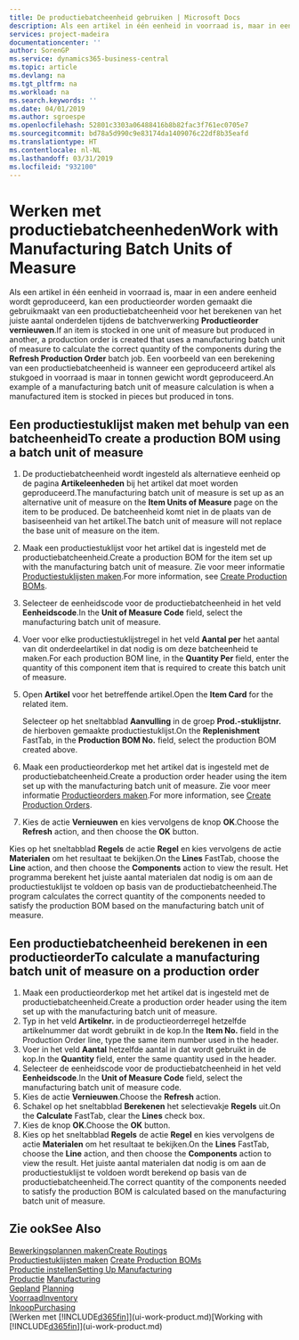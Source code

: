 ```yaml
---
title: De productiebatcheenheid gebruiken | Microsoft Docs
description: Als een artikel in één eenheid in voorraad is, maar in een andere eenheid wordt geproduceerd, moet de productieorder gebruikmaken van een productiebatcheenheid voor het berekenen van het juiste aantal onderdelen. Een voorbeeld van een berekening van een productiebatcheenheid is wanneer een geproduceerd artikel als stukgoed in voorraad is maar in tonnen gewicht wordt geproduceerd.
services: project-madeira
documentationcenter: ''
author: SorenGP
ms.service: dynamics365-business-central
ms.topic: article
ms.devlang: na
ms.tgt_pltfrm: na
ms.workload: na
ms.search.keywords: ''
ms.date: 04/01/2019
ms.author: sgroespe
ms.openlocfilehash: 52801c3303a06488416b8b82fac3f761ec0705e7
ms.sourcegitcommit: bd78a5d990c9e83174da1409076c22df8b35eafd
ms.translationtype: HT
ms.contentlocale: nl-NL
ms.lasthandoff: 03/31/2019
ms.locfileid: "932100"
---
```

# <a name="work-with-manufacturing-batch-units-of-measure"></a><span data-ttu-id="e4651-104">Werken met productiebatcheenheden</span><span class="sxs-lookup"><span data-stu-id="e4651-104">Work with Manufacturing Batch Units of Measure</span></span>
<span data-ttu-id="e4651-105">Als een artikel in één eenheid in voorraad is, maar in een andere eenheid wordt geproduceerd, kan een productieorder worden gemaakt die gebruikmaakt van een productiebatcheenheid voor het berekenen van het juiste aantal onderdelen tijdens de batchverwerking **Productieorder vernieuwen**.</span><span class="sxs-lookup"><span data-stu-id="e4651-105">If an item is stocked in one unit of measure but produced in another, a production order is created that uses a manufacturing batch unit of measure to calculate the correct quantity of the components during the **Refresh Production Order** batch job.</span></span> <span data-ttu-id="e4651-106">Een voorbeeld van een berekening van een productiebatcheenheid is wanneer een geproduceerd artikel als stukgoed in voorraad is maar in tonnen gewicht wordt geproduceerd.</span><span class="sxs-lookup"><span data-stu-id="e4651-106">An example of a manufacturing batch unit of measure calculation is when a manufactured item is stocked in pieces but produced in tons.</span></span>  

## <a name="to-create-a-production-bom-using-a-batch-unit-of-measure"></a><span data-ttu-id="e4651-107">Een productiestuklijst maken met behulp van een batcheenheid</span><span class="sxs-lookup"><span data-stu-id="e4651-107">To create a production BOM using a batch unit of measure</span></span>  
1.  <span data-ttu-id="e4651-108">De productiebatcheenheid wordt ingesteld als alternatieve eenheid op de pagina **Artikeleenheden** bij het artikel dat moet worden geproduceerd.</span><span class="sxs-lookup"><span data-stu-id="e4651-108">The manufacturing batch unit of measure is set up as an alternative unit of measure on the **Item Units of Measure** page on the item to be produced.</span></span> <span data-ttu-id="e4651-109">De batcheenheid komt niet in de plaats van de basiseenheid van het artikel.</span><span class="sxs-lookup"><span data-stu-id="e4651-109">The batch unit of measure will not replace the base unit of measure on the item.</span></span>  
2.  <span data-ttu-id="e4651-110">Maak een productiestuklijst voor het artikel dat is ingesteld met de productiebatcheenheid.</span><span class="sxs-lookup"><span data-stu-id="e4651-110">Create a production BOM for the item set up with the manufacturing batch unit of measure.</span></span> <span data-ttu-id="e4651-111">Zie voor meer informatie [Productiestuklijsten maken](production-how-to-create-production-boms.md).</span><span class="sxs-lookup"><span data-stu-id="e4651-111">For more information, see [Create Production BOMs](production-how-to-create-production-boms.md).</span></span>  
3.  <span data-ttu-id="e4651-112">Selecteer de eenheidscode voor de productiebatcheenheid in het veld **Eenheidscode**.</span><span class="sxs-lookup"><span data-stu-id="e4651-112">In the **Unit of Measure Code** field, select the manufacturing batch unit of measure.</span></span>  
4.  <span data-ttu-id="e4651-113">Voer voor elke productiestuklijstregel in het veld **Aantal per** het aantal van dit onderdeelartikel in dat nodig is om deze batcheenheid te maken.</span><span class="sxs-lookup"><span data-stu-id="e4651-113">For each production BOM line, in the **Quantity Per** field, enter the quantity of this component item that is required to create this batch unit of measure.</span></span>  
5.  <span data-ttu-id="e4651-114">Open **Artikel** voor het betreffende artikel.</span><span class="sxs-lookup"><span data-stu-id="e4651-114">Open the **Item Card** for the related item.</span></span>  

    <span data-ttu-id="e4651-115">Selecteer op het sneltabblad **Aanvulling** in de groep **Prod.-stuklijstnr.** de hierboven gemaakte productiestuklijst.</span><span class="sxs-lookup"><span data-stu-id="e4651-115">On the **Replenishment** FastTab, in the **Production BOM No.** field, select the production BOM created above.</span></span>  
6.  <span data-ttu-id="e4651-116">Maak een productieorderkop met het artikel dat is ingesteld met de productiebatcheenheid.</span><span class="sxs-lookup"><span data-stu-id="e4651-116">Create a production order header using the item set up with the manufacturing batch unit of measure.</span></span> <span data-ttu-id="e4651-117">Zie voor meer informatie [Productieorders maken](production-how-to-create-production-orders.md).</span><span class="sxs-lookup"><span data-stu-id="e4651-117">For more information, see [Create Production Orders](production-how-to-create-production-orders.md).</span></span>  
7.  <span data-ttu-id="e4651-118">Kies de actie **Vernieuwen** en kies vervolgens de knop **OK**.</span><span class="sxs-lookup"><span data-stu-id="e4651-118">Choose the **Refresh** action, and then choose  the **OK** button.</span></span>  

<span data-ttu-id="e4651-119">Kies op het sneltabblad **Regels** de actie **Regel** en kies vervolgens de actie **Materialen** om het resultaat te bekijken.</span><span class="sxs-lookup"><span data-stu-id="e4651-119">On the **Lines** FastTab, choose the **Line** action, and then choose the **Components** action to view the result.</span></span> <span data-ttu-id="e4651-120">Het programma berekent het juiste aantal materialen dat nodig is om aan de productiestuklijst te voldoen op basis van de productiebatcheenheid.</span><span class="sxs-lookup"><span data-stu-id="e4651-120">The program calculates the correct quantity of the components needed to satisfy the production BOM based on the manufacturing batch unit of measure.</span></span>  

## <a name="to-calculate-a-manufacturing-batch-unit-of-measure-on-a-production-order"></a><span data-ttu-id="e4651-121">Een productiebatcheenheid berekenen in een productieorder</span><span class="sxs-lookup"><span data-stu-id="e4651-121">To calculate a manufacturing batch unit of measure on a production order</span></span>  
1.  <span data-ttu-id="e4651-122">Maak een productieorderkop met het artikel dat is ingesteld met de productiebatcheenheid.</span><span class="sxs-lookup"><span data-stu-id="e4651-122">Create a production order header using the item set up with the manufacturing batch unit of measure.</span></span>  
2.  <span data-ttu-id="e4651-123">Typ in het veld **Artikelnr.** in de productieorderregel hetzelfde artikelnummer dat wordt gebruikt in de kop.</span><span class="sxs-lookup"><span data-stu-id="e4651-123">In the **Item No.** field in the Production Order line, type the same item number used in the header.</span></span>  
3.  <span data-ttu-id="e4651-124">Voer in het veld **Aantal** hetzelfde aantal in dat wordt gebruikt in de kop.</span><span class="sxs-lookup"><span data-stu-id="e4651-124">In the **Quantity** field, enter the same quantity used in the header.</span></span>  
4.  <span data-ttu-id="e4651-125">Selecteer de eenheidscode voor de productiebatcheenheid in het veld **Eenheidscode**.</span><span class="sxs-lookup"><span data-stu-id="e4651-125">In the **Unit of Measure Code** field, select the manufacturing batch unit of measure code.</span></span>  
5.  <span data-ttu-id="e4651-126">Kies de actie **Vernieuwen**.</span><span class="sxs-lookup"><span data-stu-id="e4651-126">Choose the **Refresh** action.</span></span>
6.  <span data-ttu-id="e4651-127">Schakel op het sneltabblad **Berekenen** het selectievakje **Regels** uit.</span><span class="sxs-lookup"><span data-stu-id="e4651-127">On the **Calculate** FastTab, clear the **Lines** check box.</span></span>  
7.  <span data-ttu-id="e4651-128">Kies de knop **OK**.</span><span class="sxs-lookup"><span data-stu-id="e4651-128">Choose the **OK** button.</span></span>  
8.  <span data-ttu-id="e4651-129">Kies op het sneltabblad **Regels** de actie **Regel** en kies vervolgens de actie **Materialen** om het resultaat te bekijken.</span><span class="sxs-lookup"><span data-stu-id="e4651-129">On the **Lines** FastTab, choose the **Line** action, and then choose the **Components** action to view the result.</span></span> <span data-ttu-id="e4651-130">Het juiste aantal materialen dat nodig is om aan de productiestuklijst te voldoen wordt berekend op basis van de productiebatcheenheid.</span><span class="sxs-lookup"><span data-stu-id="e4651-130">The correct quantity of the components needed to satisfy the production BOM is calculated based on the manufacturing batch unit of measure.</span></span>  

## <a name="see-also"></a><span data-ttu-id="e4651-131">Zie ook</span><span class="sxs-lookup"><span data-stu-id="e4651-131">See Also</span></span>  
[<span data-ttu-id="e4651-132">Bewerkingsplannen maken</span><span class="sxs-lookup"><span data-stu-id="e4651-132">Create Routings</span></span>](production-how-to-create-routings.md)  
<span data-ttu-id="e4651-133">[Productiestuklijsten maken](production-how-to-create-production-boms.md)   </span><span class="sxs-lookup"><span data-stu-id="e4651-133">[Create Production BOMs](production-how-to-create-production-boms.md)   </span></span>  
[<span data-ttu-id="e4651-134">Productie instellen</span><span class="sxs-lookup"><span data-stu-id="e4651-134">Setting Up Manufacturing</span></span>](production-configure-production-processes.md)  
<span data-ttu-id="e4651-135">[Productie](production-manage-manufacturing.md)  </span><span class="sxs-lookup"><span data-stu-id="e4651-135">[Manufacturing](production-manage-manufacturing.md)  </span></span>  
<span data-ttu-id="e4651-136">[Gepland](production-planning.md) </span><span class="sxs-lookup"><span data-stu-id="e4651-136">[Planning](production-planning.md) </span></span>  
[<span data-ttu-id="e4651-137">Voorraad</span><span class="sxs-lookup"><span data-stu-id="e4651-137">Inventory</span></span>](inventory-manage-inventory.md)  
[<span data-ttu-id="e4651-138">Inkoop</span><span class="sxs-lookup"><span data-stu-id="e4651-138">Purchasing</span></span>](purchasing-manage-purchasing.md)  
<span data-ttu-id="e4651-139">[Werken met [!INCLUDE[d365fin](includes/d365fin_md.md)]](ui-work-product.md)</span><span class="sxs-lookup"><span data-stu-id="e4651-139">[Working with [!INCLUDE[d365fin](includes/d365fin_md.md)]](ui-work-product.md)</span></span>  
